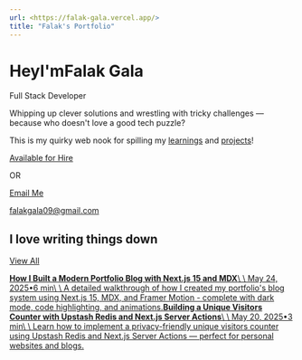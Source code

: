 ```yaml
---
url: <https://falak-gala.vercel.app/>
title: "Falak's Portfolio"
---
```


# HeyI'mFalak Gala

Full Stack Developer

Whipping up clever solutions and wrestling with tricky challenges — because who doesn't love a good tech puzzle?

This is my quirky web nook for spilling my [learnings](https://falak-gala.vercel.app/blog) and [projects](https://falak-gala.vercel.app/projects)!

[Available for Hire](https://falak-gala.vercel.app/hire-me)

OR

[Email Me](mailto:falakgala09@gmail.com)

falakgala09@gmail.com

## I love writing things down

[View All](https://falak-gala.vercel.app/blog)

[**How I Built a Modern Portfolio Blog with Next.js 15 and MDX**\\
\\
May 24, 2025•6 min\\
\\
A detailed walkthrough of how I created my portfolio's blog system using Next.js 15, MDX, and Framer Motion - complete with dark mode, code highlighting, and animations.](https://falak-gala.vercel.app/blog/how-i-built-nextjs-blog)[**Building a Unique Visitors Counter with Upstash Redis and Next.js Server Actions**\\
\\
May 20, 2025•3 min\\
\\
Learn how to implement a privacy-friendly unique visitors counter using Upstash Redis and Next.js Server Actions — perfect for personal websites and blogs.](https://falak-gala.vercel.app/blog/tracking-unique-visitors)
